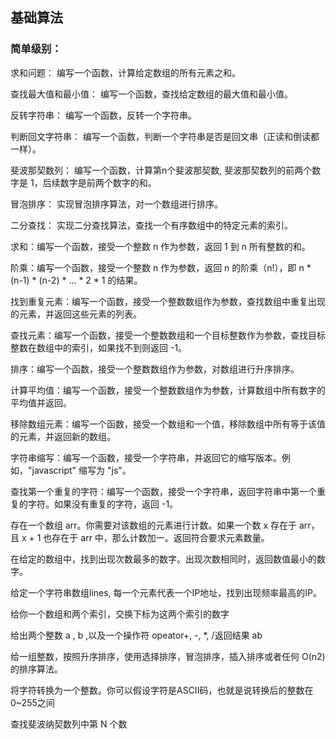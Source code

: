 ## 基础算法

### 简单级别：

求和问题： 编写一个函数，计算给定数组的所有元素之和。

查找最大值和最小值： 编写一个函数，查找给定数组的最大值和最小值。

反转字符串： 编写一个函数，反转一个字符串。

判断回文字符串： 编写一个函数，判断一个字符串是否是回文串（正读和倒读都一样）。

斐波那契数列： 编写一个函数，计算第n个斐波那契数, 斐波那契数列的前两个数字是 1，后续数字是前两个数字的和。

冒泡排序： 实现冒泡排序算法，对一个数组进行排序。

二分查找： 实现二分查找算法，查找一个有序数组中的特定元素的索引。

求和：编写一个函数，接受一个整数 n 作为参数，返回 1 到 n 所有整数的和。

阶乘：编写一个函数，接受一个整数 n 作为参数，返回 n 的阶乘（n!），即 n * (n-1) * (n-2) * ... * 2 * 1 的结果。

找到重复元素：编写一个函数，接受一个整数数组作为参数，查找数组中重复出现的元素，并返回这些元素的列表。

查找元素：编写一个函数，接受一个整数数组和一个目标整数作为参数，查找目标整数在数组中的索引，如果找不到则返回 -1。

排序：编写一个函数，接受一个整数数组作为参数，对数组进行升序排序。

计算平均值：编写一个函数，接受一个整数数组作为参数，计算数组中所有数字的平均值并返回。

移除数组元素：编写一个函数，接受一个数组和一个值，移除数组中所有等于该值的元素，并返回新的数组。

字符串缩写：编写一个函数，接受一个字符串，并返回它的缩写版本。例如，"javascript" 缩写为 "js"。

查找第一个重复的字符：编写一个函数，接受一个字符串，返回字符串中第一个重复的字符。如果没有重复的字符，返回 -1。

存在一个数组 arr。你需要对该数组的元素进行计数。如果一个数 x 存在于 arr，且 x + 1 也存在于 arr 中，那么计数加一。返回符合要求元素数量。

在给定的数组中，找到出现次数最多的数字。出现次数相同时，返回数值最小的数字。

给定一个字符串数组lines, 每一个元素代表一个IP地址，找到出现频率最高的IP。

给你一个数组和两个索引，交换下标为这两个索引的数字

给出两个整数 a , b ,以及一个操作符 opeator+, -, *, /返回结果 a<operator>b

给一组整数，按照升序排序，使用选择排序，冒泡排序，插入排序或者任何 O(n2) 的排序算法。

将字符转换为一个整数。你可以假设字符是ASCII码，也就是说转换后的整数在0~255之间

查找斐波纳契数列中第 N 个数
